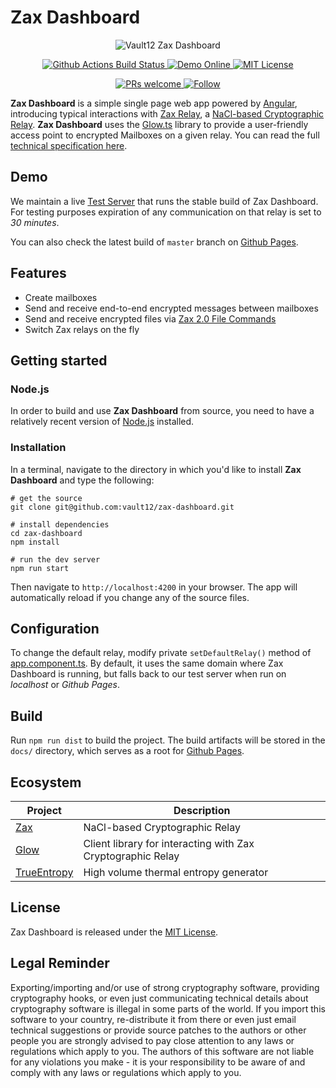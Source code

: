# Zax Dashboard

<p align="center">
  <img src="https://user-images.githubusercontent.com/1370944/121530189-d7da7e80-ca05-11eb-9242-c564547b425a.jpg"
    alt="Vault12 Zax Dashboard">
</p>

<p align="center">
  <a href="https://app.travis-ci.com/github/vault12/zax-dashboard">
    <img src="https://github.com/vault12/zax-dashboard/actions/workflows/ci.yml/badge.svg" alt="Github Actions Build Status" />
  </a>
  <a href="https://vault12.github.io/zax-dashboard/">
    <img src="https://img.shields.io/badge/demo-online-orange" alt="Demo Online" />
  </a>
  <a href="https://opensource.org/licenses/MIT">
    <img src="https://img.shields.io/badge/License-MIT-blue.svg" alt="MIT License" />
  </a>
</p>

<p align="center">
  <a href="http://makeapullrequest.com">
    <img src="https://img.shields.io/badge/PRs-welcome-brightgreen.svg" alt="PRs welcome" />
  </a>
  <a href="https://twitter.com/_Vault12_">
    <img src="https://img.shields.io/twitter/follow/_Vault12_?label=Follow&style=social" alt="Follow" />
  </a>
</p>

**Zax Dashboard** is a simple single page web app powered by [Angular](https://angular.io), introducing typical interactions with [Zax Relay](https://github.com/vault12/zax), a [NaCl-based Cryptographic Relay](https://s3-us-west-1.amazonaws.com/vault12/zax_infogfx.jpg). **Zax Dashboard** uses the [Glow.ts](https://github.com/vault12/glow.ts) library to provide a user-friendly access point to encrypted Mailboxes on a given relay. You can read the full [technical specification here](http://bit.ly/nacl_relay_spec).

## Demo

We maintain a live [Test Server](https://zt.vault12.com) that runs the stable build of Zax Dashboard. For testing purposes expiration of any communication on that relay is set to *30 minutes*.

You can also check the latest build of `master` branch on [Github Pages](https://vault12.github.io/zax-dashboard/).

## Features

- Create mailboxes
- Send and receive end-to-end encrypted messages between mailboxes
- Send and receive encrypted files via [Zax 2.0 File Commands](https://github.com/vault12/zax/wiki/Zax-2.0-File-Commands)
- Switch Zax relays on the fly

## Getting started

### Node.js

In order to build and use **Zax Dashboard** from source, you need to have a relatively recent version of [Node.js](https://nodejs.org) installed.

### Installation

In a terminal, navigate to the directory in which you'd like to install **Zax Dashboard** and type the following:

```Shell
# get the source
git clone git@github.com:vault12/zax-dashboard.git

# install dependencies
cd zax-dashboard
npm install

# run the dev server
npm run start
```

Then navigate to `http://localhost:4200` in your browser. The app will automatically reload if you change any of the source files.

## Configuration

To change the default relay, modify private `setDefaultRelay()` method of [app.component.ts](https://github.com/vault12/zax-dashboard/blob/master/src/app/app.component.ts). By default, it uses the same domain where Zax Dashboard is running, but falls back to our test server when run on *localhost* or *Github Pages*.

## Build

Run `npm run dist` to build the project. The build artifacts will be stored in the `docs/` directory, which serves as a root for [Github Pages](https://vault12.github.io/zax-dashboard/).

## Ecosystem

Project | Description
--- | ---
[Zax](https://github.com/vault12/zax) | NaCl-based Cryptographic Relay
[Glow](https://github.com/vault12/glow.ts) | Client library for interacting with Zax Cryptographic Relay
[TrueEntropy](https://github.com/vault12/TrueEntropy) | High volume thermal entropy generator

## License

Zax Dashboard is released under the [MIT License](http://opensource.org/licenses/MIT).

## Legal Reminder

Exporting/importing and/or use of strong cryptography software, providing cryptography hooks, or even just communicating technical details about cryptography software is illegal in some parts of the world. If you import this software to your country, re-distribute it from there or even just email technical suggestions or provide source patches to the authors or other people you are strongly advised to pay close attention to any laws or regulations which apply to you. The authors of this software are not liable for any violations you make - it is your responsibility to be aware of and comply with any laws or regulations which apply to you.
